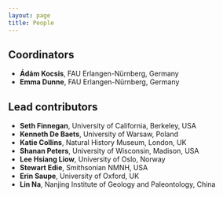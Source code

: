 ```yaml
---
layout: page
title: People
---
```



## Coordinators

- **Ádám Kocsis**, FAU Erlangen-Nürnberg, Germany
- **Emma Dunne**, FAU Erlangen-Nürnberg, Germany


## Lead contributors

- **Seth Finnegan**, University of California, Berkeley, USA
- **Kenneth De Baets**, University of Warsaw, Poland
- **Katie Collins**, Natural History Museum, London, UK
- **Shanan Peters**, University of Wisconsin, Madison, USA
- **Lee Hsiang Liow**, University of Oslo, Norway
- **Stewart Edie**, Smithsonian NMNH, USA
- **Erin Saupe**, University of Oxford, UK
- **Lin Na**, Nanjing Institute of Geology and Paleontology, China


